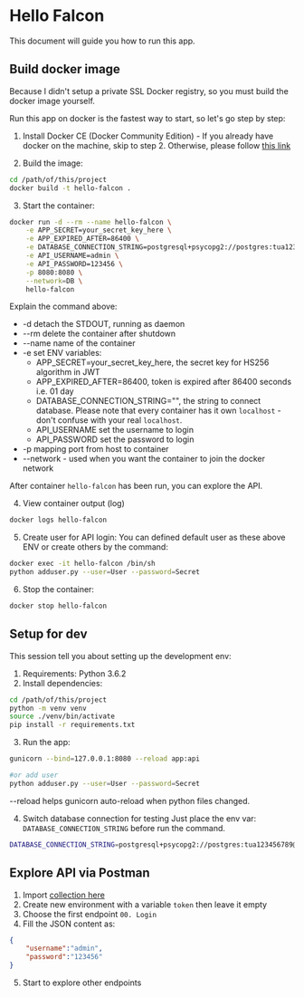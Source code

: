 # Hello Falcon

This document will guide you how to run this app.

## Build docker image
Because I didn't setup a private SSL Docker registry, so you must build the docker image yourself.

Run this app on docker is the fastest way to start, so let's go step by step:

1. Install Docker CE (Docker Community Edition) - If you already have docker on the machine, skip to step 2. 
   Otherwise, please follow [this link](https://docs.docker.com/install/linux/docker-ce/ubuntu/)

2. Build the image:
```bash
cd /path/of/this/project
docker build -t hello-falcon .
```

3. Start the container:
```bash
docker run -d --rm --name hello-falcon \
    -e APP_SECRET=your_secret_key_here \
    -e APP_EXPIRED_AFTER=86400 \
    -e DATABASE_CONNECTION_STRING=postgresql+psycopg2://postgres:tua123456789@172.22.0.2:5432/customer2 \
    -e API_USERNAME=admin \
    -e API_PASSWORD=123456 \
    -p 8080:8080 \
    --network=DB \
    hello-falcon
```

Explain the command above:
- -d detach the STDOUT, running as daemon
- --rm delete the container after shutdown
- --name name of the container 
- -e set ENV variables:
    + APP_SECRET=your_secret_key_here, the secret key for HS256 algorithm in JWT 
    + APP_EXPIRED_AFTER=86400, token is expired after 86400 seconds i.e. 01 day
    + DATABASE_CONNECTION_STRING="", the string to connect database. 
      Please note that every container has it own `localhost` - don't confuse with your real `localhost`.
    + API_USERNAME set the username to login
    + API_PASSWORD set the password to login
- -p mapping port from host to container
- --network <network name> - used when you want the container to join the docker network   

After container `hello-falcon` has been run, you can explore the API.


4. View container output (log)
```bash
docker logs hello-falcon
```


5. Create user for API login:
You can defined default user as these above ENV or create others by the command: 
```bash
docker exec -it hello-falcon /bin/sh
python adduser.py --user=User --password=Secret
```


6. Stop the container:
```bash
docker stop hello-falcon
```


## Setup for dev
This session tell you about setting up the development env:

1. Requirements: Python 3.6.2
2. Install dependencies:
```bash
cd /path/of/this/project
python -m venv venv
source ./venv/bin/activate
pip install -r requirements.txt
```
3. Run the app:
```bash
gunicorn --bind=127.0.0.1:8080 --reload app:api

#or add user
python adduser.py --user=User --password=Secret
```
--reload helps gunicorn auto-reload when python files changed.

4. Switch database connection for testing
Just place the env var: `DATABASE_CONNECTION_STRING` before run the command.
```bash
DATABASE_CONNECTION_STRING=postgresql+psycopg2://postgres:tua123456789@172.22.0.2:5432/customer2
```


## Explore API via Postman

1. Import [collection here](https://www.getpostman.com/collections/ec73f671bb847e6f2d75)
2. Create new environment with a variable `token` then leave it empty
3. Choose the first endpoint `00. Login`
4. Fill the JSON content as:
```json
{
    "username":"admin",
    "password":"123456"
}
```
5. Start to explore other endpoints
